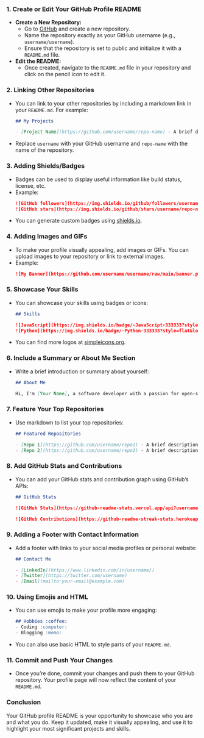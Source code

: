 
### 1. **Create or Edit Your GitHub Profile README**
   - **Create a New Repository:**
     - Go to [GitHub](https://github.com/) and create a new repository.
     - Name the repository exactly as your GitHub username (e.g., `username/username`).
     - Ensure that the repository is set to public and initialize it with a `README.md` file.
   - **Edit the README:**
     - Once created, navigate to the `README.md` file in your repository and click on the pencil icon to edit it.

### 2. **Linking Other Repositories**
   - You can link to your other repositories by including a markdown link in your `README.md`. For example:
     ```markdown
     ## My Projects

     - [Project Name](https://github.com/username/repo-name) - A brief description of what this project does.
     ```
   - Replace `username` with your GitHub username and `repo-name` with the name of the repository.

### 3. **Adding Shields/Badges**
   - Badges can be used to display useful information like build status, license, etc.
   - Example:
     ```markdown
     ![GitHub followers](https://img.shields.io/github/followers/username?label=Follow&style=social)
     ![GitHub stars](https://img.shields.io/github/stars/username/repo-name?style=social)
     ```
   - You can generate custom badges using [shields.io](https://shields.io/).

### 4. **Adding Images and GIFs**
   - To make your profile visually appealing, add images or GIFs. You can upload images to your repository or link to external images.
   - Example:
     ```markdown
     ![My Banner](https://github.com/username/username/raw/main/banner.png)
     ```

### 5. **Showcase Your Skills**
   - You can showcase your skills using badges or icons:
     ```markdown
     ## Skills

     ![JavaScript](https://img.shields.io/badge/-JavaScript-333333?style=flat&logo=javascript)
     ![Python](https://img.shields.io/badge/-Python-333333?style=flat&logo=python)
     ```
   - You can find more logos at [simpleicons.org](https://simpleicons.org/).

### 6. **Include a Summary or About Me Section**
   - Write a brief introduction or summary about yourself:
     ```markdown
     ## About Me

     Hi, I'm [Your Name], a software developer with a passion for open-source contributions and building innovative solutions. 
     ```

### 7. **Feature Your Top Repositories**
   - Use markdown to list your top repositories:
     ```markdown
     ## Featured Repositories

     - [Repo 1](https://github.com/username/repo1) - A brief description of Repo 1.
     - [Repo 2](https://github.com/username/repo2) - A brief description of Repo 2.
     ```

### 8. **Add GitHub Stats and Contributions**
   - You can add your GitHub stats and contribution graph using GitHub’s APIs:
     ```markdown
     ## GitHub Stats

     ![GitHub Stats](https://github-readme-stats.vercel.app/api?username=username&show_icons=true)

     ![GitHub Contributions](https://github-readme-streak-stats.herokuapp.com/?user=username)
     ```

### 9. **Adding a Footer with Contact Information**
   - Add a footer with links to your social media profiles or personal website:
     ```markdown
     ## Contact Me

     - [LinkedIn](https://www.linkedin.com/in/username/)
     - [Twitter](https://twitter.com/username)
     - [Email](mailto:your-email@example.com)
     ```

### 10. **Using Emojis and HTML**
   - You can use emojis to make your profile more engaging:
     ```markdown
     ## Hobbies :coffee:
     - Coding :computer:
     - Blogging :memo:
     ```
   - You can also use basic HTML to style parts of your `README.md`.

### 11. **Commit and Push Your Changes**
   - Once you’re done, commit your changes and push them to your GitHub repository. Your profile page will now reflect the content of your `README.md`.

### Conclusion
Your GitHub profile README is your opportunity to showcase who you are and what you do. Keep it updated, make it visually appealing, and use it to highlight your most significant projects and skills.
